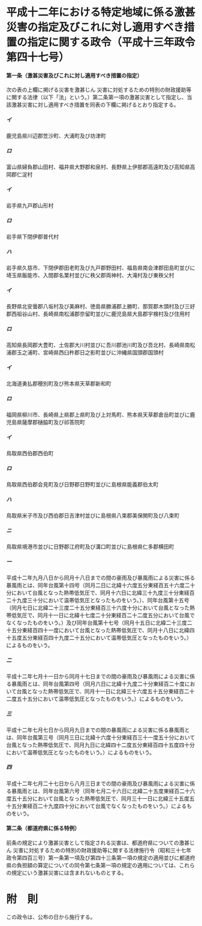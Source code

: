 # 平成十二年における特定地域に係る激甚災害の指定及びこれに対し適用すべき措置の指定に関する政令（平成十三年政令第四十七号）
#### 第一条（激甚災害及びこれに対し適用すべき措置の指定）
次の表の上欄に掲げる災害を激甚じん
災害に対処するための特別の財政援助等に関する法律（以下「法」という。）第二条第一項の激甚災害として指定し、当該激甚災害に対し適用すべき措置を同表の下欄に掲げるとおり指定する。
##### イ
鹿児島県川辺郡笠沙町、大浦町及び坊津町
##### ロ
富山県婦負郡山田村、福井県大野郡和泉村、長野県上伊那郡高遠町及び高知県高岡郡仁淀村
##### イ
岩手県九戸郡山形村
##### ロ
岩手県下閉伊郡普代村
##### ハ
岩手県久慈市、下閉伊郡田老町及び九戸郡野田村、福島県南会津郡田島町並びに埼玉県飯能市、入間郡名栗村並びに秩父郡両神村、大滝村及び東秩父村
##### イ
長野県北安曇郡八坂村及び美麻村、徳島県勝浦郡上勝町、那賀郡木頭村及び三好郡西祖谷山村、長崎県南松浦郡奈留町並びに鹿児島県大島郡宇検村及び住用村
##### ロ
高知県長岡郡大豊町、土佐郡大川村並びに吾川郡池川町及び吾北村、長崎県南松浦郡玉之浦町、宮崎県西臼杵郡日之影町並びに沖縄県国頭郡国頭村
##### イ
北海道勇払郡穂別町及び熊本県天草郡新和町
##### ロ
福岡県柳川市、長崎県上県郡上県町及び上対馬町、熊本県天草郡倉岳町並びに鹿児島県薩摩郡樋脇町及び祁答院町
##### イ
鳥取県西伯郡西伯町
##### ロ
鳥取県西伯郡会見町及び日野郡日野町並びに島根県能義郡伯太町
##### ハ
鳥取県米子市及び西伯郡日吉津村並びに島根県八束郡美保関町及び八束町
##### ニ
鳥取県境港市並びに日野郡江府町及び溝口町並びに島根県仁多郡横田町
##### 一
平成十二年九月八日から同月十八日までの間の豪雨及び暴風雨による災害に係る暴風雨とは、同年台風第十四号（同月二日に北緯十六度五分東経百五十六度二十分において台風となった熱帯低気圧で、同月十六日に北緯三十九度三十分東経百二十九度三十分において温帯低気圧となったものをいう。）、同年台風第十五号（同月七日に北緯二十三度二十五分東経百三十六度十分において台風となった熱帯低気圧で、同月十一日に北緯十七度二十分東経百二十二度五分において台風でなくなったものをいう。）及び同年台風第十七号（同月十五日に北緯二十三度二十五分東経百四十一度において台風となった熱帯低気圧で、同月十八日に北緯四十五度五分東経百四十九度二十五分において温帯低気圧となったものをいう。）によるものをいう。
##### 二
平成十二年七月十一日から同月十七日までの間の豪雨及び暴風雨による災害に係る暴風雨とは、同年台風第四号（同月六日に北緯十九度二十分東経百二十度において台風となった熱帯低気圧で、同月十一日に北緯三十六度五十五分東経百二十二度五十五分において温帯低気圧となったものをいう。）によるものをいう。
##### 三
平成十二年七月七日から同月九日までの間の暴風雨による災害に係る暴風雨とは、同年台風第三号（同月三日に北緯十六度十分東経百三十一度五十分において台風となった熱帯低気圧で、同月九日に北緯四十二度五分東経百四十五度四十分において温帯低気圧となったものをいう。）によるものをいう。
##### 四
平成十二年七月二十七日から八月三日までの間の豪雨及び暴風雨による災害に係る暴風雨とは、同年台風第六号（同年七月二十六日に北緯二十五度東経百二十六度五十五分において台風となった熱帯低気圧で、同月三十一日に北緯三十五度五十五分東経百二十九度四十分において台風でなくなったものをいう。）によるものをいう。
#### 第二条（都道府県に係る特例）
前条の規定により激甚災害として指定される災害は、都道府県についての激甚じん
災害に対処するための特別の財政援助等に関する法律施行令（昭和三十七年政令第四百三号）第一条第一項及び第四十三条第一項の規定の適用並びに都道府県の負担額の算定についての同令第七条第一項の規定の適用については、これらの規定にいう激甚災害には含まれないものとする。
# 附　則
この政令は、公布の日から施行する。
